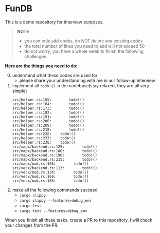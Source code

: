 # FunDB

This is a demo repository for interview purposes.

> **NOTE**
> - you can only add codes, do NOT delete any existing codes
> - the total number of lines you need to add will not exceed 50
> - do not worry, you have a whole week to finish the following challenges

**Here are the things you need to do:**

0. understand what these codes are used for
    - please share your understanding with me in our follow-up interview
1. implement all `todo!()` in the codebase(stay relaxed, they are all very simple)
    ```
    src/helper.rs:155:        todo!()
    src/helper.rs:164:        todo!()
    src/helper.rs:173:        todo!()
    src/helper.rs:182:        todo!()
    src/helper.rs:191:        todo!()
    src/helper.rs:200:        todo!()
    src/helper.rs:209:        todo!()
    src/helper.rs:218:        todo!()
    src/helper.rs:228:    todo!()
    src/helper.rs:233:    todo!()
    src/helper.rs:238:    todo!()
    src/mapx/backend.rs:125:        todo!()
    src/mapx/backend.rs:180:        todo!()
    src/mapx/backend.rs:190:        todo!()
    src/mapx/backend.rs:215:        todo!()
    src/mapx/mod.rs:165:        todo!()
    src/vecx/backend.rs:113:        todo!()
    src/vecx/mod.rs:134:        todo!()
    src/vecx/mod.rs:166:        todo!()
    src/vecx/mod.rs:185:        todo!()
    ```
2. make all the following commands succeed
    - `cargo clippy`
    - `cargo clippy --features=debug_env`
    - `cargo test`
    - `cargo test --features=debug_env`

When you finish all these tasks, create a PR to this repository, I will check your changes from the PR.
